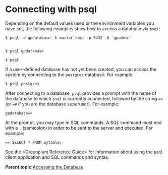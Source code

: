 # Connecting with psql 

Depending on the default values used or the environment variables you have set, the following examples show how to access a database via `psql`:

```
$ psql -d gpdatabase -h master_host -p 5432 -U `gpadmin`
         
```

```
$ psql gpdatabase
```

```
$ psql
```

If a user-defined database has not yet been created, you can access the system by connecting to the `postgres` database. For example:

```
$ psql postgres
```

After connecting to a database, `psql` provides a prompt with the name of the database to which `psql` is currently connected, followed by the string `=>` \(or `=#` if you are the database superuser\). For example:

```
gpdatabase=>
```

At the prompt, you may type in SQL commands. A SQL command must end with a `;` \(semicolon\) in order to be sent to the server and executed. For example:

```
=> SELECT * FROM mytable;
```

See the <Greenplum Reference Guide\> for information about using the `psql` client application and SQL commands and syntax.

**Parent topic:**[Accessing the Database](../../access_db/topics/g-accessing-the-database.html)

